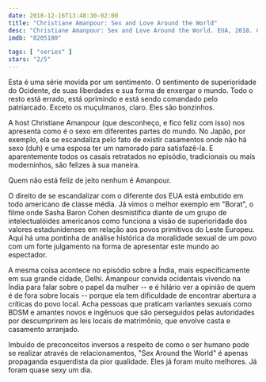 ```yaml
---
date: 2018-12-16T13:48:30-02:00
title: "Christiane Amanpour: Sex and Love Around the World"
desc: "Christiane Amanpour: Sex and Love Around the World. EUA, 2018. Com Christiane Amanpour e seus preconceitos feministas."
imdb: "8205180"

tags: [ "series" ]
stars: "2/5"
---
```

Esta é uma série movida por um sentimento. O sentimento de superioridade do Ocidente, de suas liberdades e sua forma de enxergar o mundo. Todo o resto está errado, está oprimindo e está sendo comandado pelo patriarcado. Exceto os muçulmanos, claro. Eles são bonzinhos.

A host Christiane Amanpour (que desconheço, e fico feliz com isso) nos apresenta como é o sexo em diferentes partes do mundo. No Japão, por exemplo, ela se escandaliza pelo fato de existir casamentos onde não há sexo (duh) e uma esposa ter um namorado para satisfazê-la. E aparentemente todos os casais retratados no episódio, tradicionais ou mais moderninhos, são felizes à sua maneira.

Quem não está feliz de jeito nenhum é Amanpour.

O direito de se escandalizar com o diferente dos EUA está embutido em todo americano de classe média. Já vimos o melhor exemplo em "Borat", o filme onde Sasha Baron Cohen desmistifica diante de um grupo de intelectualóides americanos como funciona a visão de superioridade dos valores estadunidenses em relação aos povos primitivos do Leste Europeu. Aqui há uma pontinha de análise histórica da moralidade sexual de um povo com um forte julgamento na forma de apresentar este mundo ao espectador.

A mesma coisa acontece no episódio sobre a Índia, mais especificamente em sua grande cidade, Delhi. Amanpour convida ocidentais vivendo na Índia para falar sobre o papel da mulher -- e é hilário ver a opinião de quem é de fora sobre locais -- porque ela tem dificuldade de encontrar abertura a críticas do povo local. Acha pessoas que praticam variantes sexuais como BDSM e amantes novos e ingênuos que são perseguidos pelas autoridades por descumprirem as leis locais de matrimônio, que envolve casta e casamento arranjado.

Imbuído de preconceitos inversos a respeito de como o ser humano pode se realizar através de relacionamentos, "Sex Around the World" é apenas propaganda esquerdista da pior qualidade. Eles já foram muito melhores. Já foram quase sexy um dia.
